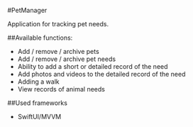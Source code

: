 #PetManager

Application for tracking pet needs.

##Available functions:
- Add / remove / archive pets
- Add / remove / archive pet needs
- Ability to add a short or detailed record of the need
- Add photos and videos to the detailed record of the need
- Adding a walk
- View records of animal needs

##Used frameworks
- SwiftUI/MVVM

